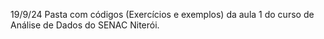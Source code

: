 19/9/24
Pasta com códigos (Exercícios e exemplos) da aula 1 do curso de Análise de Dados do SENAC Niterói.
